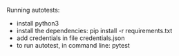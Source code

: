 Running autotests:
  - install python3
  - install the dependencies: pip install -r requirements.txt
  - add credentials in file credentials.json
  - to run autotest, in command line: pytest
